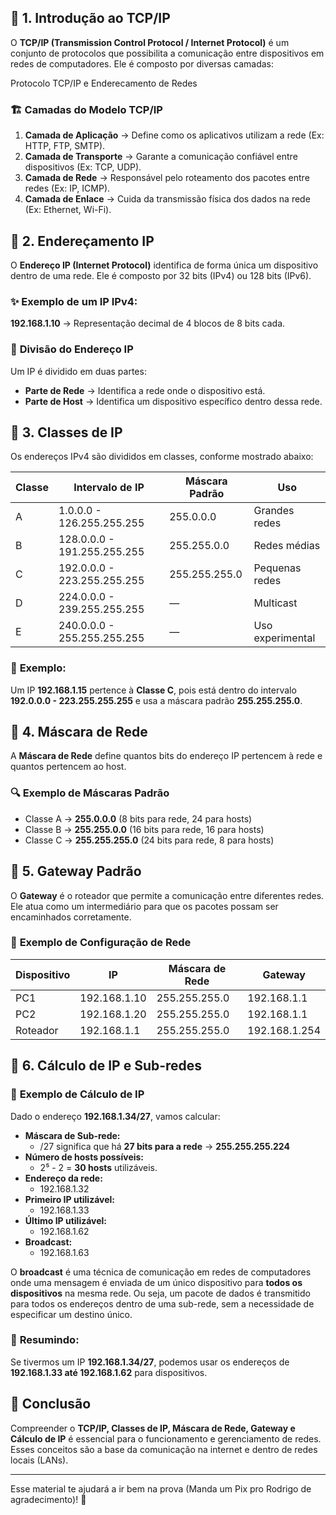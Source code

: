 ## 🔹 1. Introdução ao TCP/IP  
O **TCP/IP (Transmission Control Protocol / Internet Protocol)** é um conjunto de protocolos que possibilita a comunicação entre dispositivos em redes de computadores. Ele é composto por diversas camadas:  

 Protocolo TCP/IP e Enderecamento de Redes  

### 🏗 **Camadas do Modelo TCP/IP**  
1. **Camada de Aplicação** → Define como os aplicativos utilizam a rede (Ex: HTTP, FTP, SMTP).  
2. **Camada de Transporte** → Garante a comunicação confiável entre dispositivos (Ex: TCP, UDP).  
3. **Camada de Rede** → Responsável pelo roteamento dos pacotes entre redes (Ex: IP, ICMP).  
4. **Camada de Enlace** → Cuida da transmissão física dos dados na rede (Ex: Ethernet, Wi-Fi).  

## 🔹 2. Endereçamento IP  
O **Endereço IP (Internet Protocol)** identifica de forma única um dispositivo dentro de uma rede. Ele é composto por 32 bits (IPv4) ou 128 bits (IPv6).  

### ✨ **Exemplo de um IP IPv4:**  
**192.168.1.10** → Representação decimal de 4 blocos de 8 bits cada.  

### 📌 **Divisão do Endereço IP**  
Um IP é dividido em duas partes:  
- **Parte de Rede** → Identifica a rede onde o dispositivo está.  
- **Parte de Host** → Identifica um dispositivo específico dentro dessa rede.  

## 🔹 3. Classes de IP  
Os endereços IPv4 são divididos em classes, conforme mostrado abaixo:  

| Classe | Intervalo de IP        | Máscara Padrão        | Uso                |
|--------|------------------------|-----------------------|--------------------|
| A      | 1.0.0.0 - 126.255.255.255 | 255.0.0.0             | Grandes redes     |
| B      | 128.0.0.0 - 191.255.255.255 | 255.255.0.0           | Redes médias      |
| C      | 192.0.0.0 - 223.255.255.255 | 255.255.255.0         | Pequenas redes    |
| D      | 224.0.0.0 - 239.255.255.255 | —                     | Multicast         |
| E      | 240.0.0.0 - 255.255.255.255 | —                     | Uso experimental  |

### 🛑 **Exemplo:**  
Um IP **192.168.1.15** pertence à **Classe C**, pois está dentro do intervalo **192.0.0.0 - 223.255.255.255** e usa a máscara padrão **255.255.255.0**.  

## 🔹 4. Máscara de Rede  
A **Máscara de Rede** define quantos bits do endereço IP pertencem à rede e quantos pertencem ao host.  

### 🔍 **Exemplo de Máscaras Padrão**  
- Classe A → **255.0.0.0** (8 bits para rede, 24 para hosts)  
- Classe B → **255.255.0.0** (16 bits para rede, 16 para hosts)  
- Classe C → **255.255.255.0** (24 bits para rede, 8 para hosts)  

## 🔹 5. Gateway Padrão  
O **Gateway** é o roteador que permite a comunicação entre diferentes redes. Ele atua como um intermediário para que os pacotes possam ser encaminhados corretamente.  

### 🔄 **Exemplo de Configuração de Rede**  
| Dispositivo | IP               | Máscara de Rede  | Gateway        |
|-------------|-----------------|-----------------|----------------|
| PC1         | 192.168.1.10    | 255.255.255.0  | 192.168.1.1    |
| PC2         | 192.168.1.20    | 255.255.255.0  | 192.168.1.1    |
| Roteador    | 192.168.1.1     | 255.255.255.0  | 192.168.1.254  |

## 🔹 6. Cálculo de IP e Sub-redes  
### 🔢 **Exemplo de Cálculo de IP**  
Dado o endereço **192.168.1.34/27**, vamos calcular:  
- **Máscara de Sub-rede:**  
  - /27 significa que há **27 bits para a rede** → **255.255.255.224**  
- **Número de hosts possíveis:**  
  - 2⁵ - 2 = **30 hosts** utilizáveis.  
- **Endereço da rede:**  
  - 192.168.1.32  
- **Primeiro IP utilizável:**  
  - 192.168.1.33  
- **Último IP utilizável:**  
  - 192.168.1.62  
- **Broadcast:**  
  - 192.168.1.63  

O **broadcast** é uma técnica de comunicação em redes de computadores onde uma mensagem é enviada de um único dispositivo para **todos os dispositivos** na mesma rede. Ou seja, um pacote de dados é transmitido para todos os endereços dentro de uma sub-rede, sem a necessidade de especificar um destino único.

### 📎 **Resumindo:**  
Se tivermos um IP **192.168.1.34/27**, podemos usar os endereços de **192.168.1.33 até 192.168.1.62** para dispositivos.  

## 📌 Conclusão  
Compreender o **TCP/IP, Classes de IP, Máscara de Rede, Gateway e Cálculo de IP** é essencial para o funcionamento e gerenciamento de redes. Esses conceitos são a base da comunicação na internet e dentro de redes locais (LANs).  

---

Esse material te ajudará a ir bem na prova (Manda um Pix pro Rodrigo de agradecimento)! 🚀  
